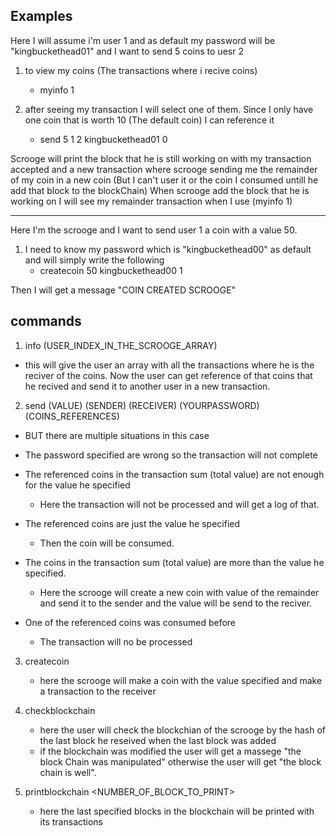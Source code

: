 ## Examples

Here I will assume i'm user 1 and as default my password will be "kingbuckethead01" and I want to send 5 coins to uesr 2

1.  to view my coins (The transactions where i recive coins)
    - myinfo 1
2.  after seeing my transaction I will select one of them. Since I only have one coin that is worth 10 (The default coin) I can reference it

    - send 5 1 2 kingbuckethead01 0

Scrooge will print the block that he is still working on with my transaction accepted and a new transaction where scrooge sending me the remainder of my coin in a new coin (But I can't user it or the coin I consumed untill he add that block to the blockChain)
When scrooge add the block that he is working on I will see my remainder transaction when I use (myinfo 1)

---

Here I'm the scrooge and I want to send user 1 a coin with a value 50.

1.  I need to know my password which is "kingbuckethead00" as default and will simply write the following
    - createcoin 50 kingbuckethead00 1

Then I will get a message "COIN CREATED SCROOGE"

## commands

1. info (USER_INDEX_IN_THE_SCROOGE_ARRAY)

- this will give the user an array with all the transactions where he is the reciver of the coins. Now the user can get reference of that coins that he recived and send it to another user in a new transaction.

2. send (VALUE) (SENDER) (RECEIVER) (YOURPASSWORD) (COINS_REFERENCES)

- BUT there are multiple situations in this case
- The password specified are wrong so the transaction will not complete
- The referenced coins in the transaction sum (total value) are not enough for the value he specified
  - Here the transaction will not be processed and will get a log of that.
- The referenced coins are just the value he specified
  - Then the coin will be consumed.
- The coins in the transaction sum (total value) are more than the value he specified.
  - Here the scrooge will create a new coin with value of the remainder and send it to the sender and the value will be send to the reciver.
- One of the referenced coins was consumed before

  - The transaction will no be processed

3. createcoin <VALUE> <SCROOGEPASSWORD> <RECEIVER>
   - here the scrooge will make a coin with the value specified and make a transaction to the receiver
4. checkblockchain <USER>

   - here the user will check the blockchian of the scrooge by the hash of the last block he reseived when the last block was added
   - if the blockchain was modified the user will get a massege "the block Chain was manipulated" otherwise the user will get "the block chain is well".

5. printblockchain <NUMBER_OF_BLOCK_TO_PRINT>
   - here the last specified blocks in the blockchain will be printed with its transactions
